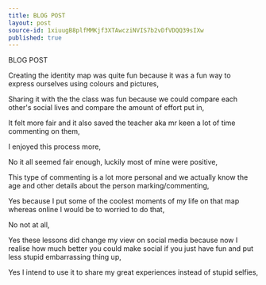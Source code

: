 ```yaml
---
title: BLOG POST
layout: post
source-id: 1xiuugB8plfMMKjf3XTAwcziNVIS7b2vDfVDQQ39sIXw
published: true
---
```

BLOG POST

Creating the identity map was quite fun because it was a fun way to express ourselves using colours and pictures,

Sharing it with the the class was fun because we could compare each other's social lives and compare the amount of effort put in,

It felt more fair and it also saved the teacher aka mr keen a lot of time commenting on them,

I enjoyed this process more,

No it all seemed fair enough, luckily most of mine were positive,

This type of commenting is a lot more personal and we actually know the age and other details about the person marking/commenting,

Yes because I put some of the coolest moments of my life on that map whereas online I would be to worried to do that,

No not at all,

Yes these lessons did change my view on social media because now I realise how much better you could make social if you just have fun and put less stupid embarrassing thing up,

Yes I intend to use it to share my great experiences instead of stupid selfies,

